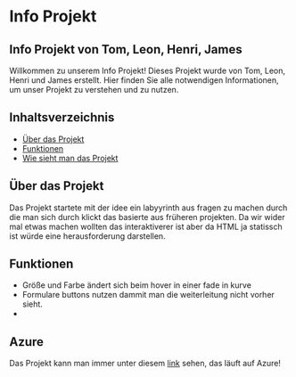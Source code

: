 # Info Projekt

## Info Projekt von Tom, Leon, Henri, James

Willkommen zu unserem Info Projekt! Dieses Projekt wurde von Tom, Leon, Henri und James erstellt. Hier finden Sie alle notwendigen Informationen, um unser Projekt zu verstehen und zu nutzen.

## Inhaltsverzeichnis

- [Über das Projekt](#über-das-projekt)
- [Funktionen](#funktionen)
- [Wie sieht man das Projekt](#Azure)

## Über das Projekt

Das Projekt startete mit der idee ein labyyrinth aus fragen zu machen durch die man sich durch klickt das basierte aus früheren projekten. Da wir wider mal etwas machen wollten das interaktiverer ist aber da HTML ja statissch ist würde eine herausforderung darstellen.

## Funktionen

- Größe und Farbe ändert sich beim hover in einer fade in kurve
- Formulare buttons nutzen dammit man die weiterleitung nicht vorher sieht.
- 

## Azure

Das Projekt kann man immer unter diesem [link](https://e.hdf.tf/) sehen, das läuft auf Azure!
